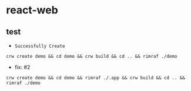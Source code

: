 # react-web

## test

- `Successfully Create`
```shell
crw create demo && cd demo && crw build && cd .. && rimraf ./demo
```

- fix: #2
```
crw create demo && cd demo && rimraf ./.app && crw build && cd .. && rimraf ./demo
```
